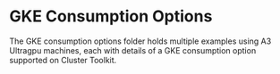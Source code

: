 # GKE Consumption Options

The GKE consumption options folder holds multiple examples using A3 Ultragpu machines, each with details of a GKE consumption option supported on Cluster Toolkit.
